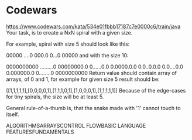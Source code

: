 # Codewars
https://www.codewars.com/kata/534e01fbbb17187c7e0000c6/train/java
Your task, is to create a NxN spiral with a given size.

For example, spiral with size 5 should look like this:

00000
....0
000.0
0...0
00000
and with the size 10:

0000000000
.........0
00000000.0
0......0.0
0.0000.0.0
0.0..0.0.0
0.0....0.0
0.000000.0
0........0
0000000000
Return value should contain array of arrays, of 0 and 1, for example for given size 5 result should be:

[[1,1,1,1,1],[0,0,0,0,1],[1,1,1,0,1],[1,0,0,0,1],[1,1,1,1,1]]
Because of the edge-cases for tiny spirals, the size will be at least 5.

General rule-of-a-thumb is, that the snake made with '1' cannot touch to itself.

ALGORITHMSARRAYSCONTROL FLOWBASIC LANGUAGE FEATURESFUNDAMENTALS